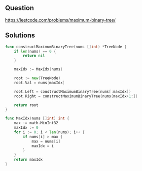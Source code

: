 ## Question

https://leetcode.com/problems/maximum-binary-tree/

## Solutions

```go
func constructMaximumBinaryTree(nums []int) *TreeNode {
	if len(nums) == 0 {
		return nil
	}

	maxIdx := MaxIdx(nums)

	root := new(TreeNode)
	root.Val = nums[maxIdx]

	root.Left = constructMaximumBinaryTree(nums[:maxIdx])
	root.Right = constructMaximumBinaryTree(nums[maxIdx+1:])

	return root
}

func MaxIdx(nums []int) int {
	max := math.MinInt32
	maxIdx := 0
	for i := 0; i < len(nums); i++ {
		if nums[i] > max {
			max = nums[i]
			maxIdx = i
		}
	}
	return maxIdx
}
```
